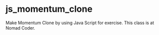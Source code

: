 # js_momentum_clone

Make Momentum Clone by using Java Script for exercise.
This class is at Nomad Coder.
